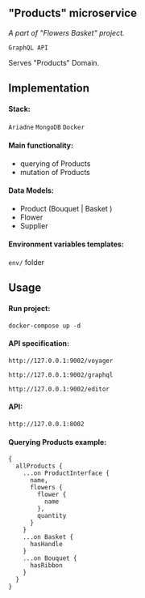 ## "Products" microservice
*A part of "Flowers Basket" project.*

`GraphQL API`

Serves "Products" Domain.

## Implementation

#### Stack:
`Ariadne` `MongoDB` `Docker`

#### Main functionality:
- querying of Products
- mutation of Products

#### Data Models:
- Product (Bouquet | Basket )
- Flower
- Supplier

#### Environment variables templates:
`env/` folder

## Usage

#### Run project:
```console
docker-compose up -d
```

#### API specification:
`http://127.0.0.1:9002/voyager`

`http://127.0.0.1:9002/graphql`

`http://127.0.0.1:9002/editor`

#### API:

`http://127.0.0.1:8002`

#### Querying Products example:

```Console
{
  allProducts {
    ...on ProductInterface {
      name,
      flowers {
        flower {
          name
        },
        quantity
      }
    }
    ...on Basket {
      hasHandle
    }
    ...on Bouquet {
      hasRibbon
    }
  }
}
```

